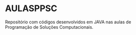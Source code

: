 # AULASPPSC

Repositório com códigos desenvolvidos em JAVA nas aulas de Programação de Soluções Computacionais.
